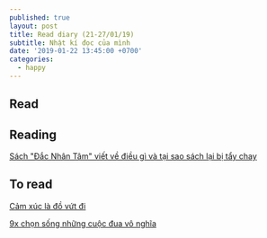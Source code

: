 ```yaml
---
published: true
layout: post
title: Read diary (21-27/01/19)
subtitle: Nhật kí đọc của mình
date: '2019-01-22 13:45:00 +0700'
categories:
  - happy
---
```

## Read



## Reading

[Sách "Đắc Nhân Tâm" viết về điều gì và tại sao sách lại bị tẩy chay](https://spiderum.com/bai-dang/Sach-Dac-Nhan-Tam-Viet-Ve-Dieu-Gi-Va-Tai-Sao-Sach-Lai-Bi-Tay-Chay-e97?fbclid=IwAR06NpZXC7gkDv5sy3RCjoN9kLxSI_1a7S09Ku58fIGDv1Fo3onbrzwRQsE)

## To read

[Cảm xúc là đồ vứt đi](http://www.tamlyhoctoipham.com/cam-xuc-la-do-vut-di?fbclid=IwAR03tyIX5hYHbmrN8UTvaXDzsUNi7LQPCUuAAbsP7wnrb7EexdeDSorioOM)

[9x chọn sống những cuộc đua vô nghĩa](https://spiderum.com/bai-dang/9x-chon-song-nhung-cuoc-dua-vo-nghia-bh0?fbclid=IwAR3tksGY_rKE6lsmtCDizcG-LJeWLua4_OOsQOdVU18NG7CsvUV8-vh0bo4)
